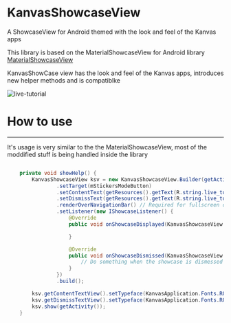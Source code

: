 # KanvasShowcaseView
A ShowcaseView for Android themed with the look and feel of the Kanvas apps

This library is based on the MaterialShowcaseView for Android library [MaterialShowcaseView][1]

KanvasShowCase view has the look and feel of the Kanvas apps, introduces new helper methods and is compatiblke 

![live-tutorial](https://cloud.githubusercontent.com/assets/4109119/12628172/a2286b16-c520-11e5-8e26-f21197056e9f.png)

# How to use
--------
It's usage is very similar to the the MaterialShowcaseView, most of the moddified stuff is being handled inside the library

```java

	private void showHelp() {
        KanvasShowcaseView ksv = new KanvasShowcaseView.Builder(getActivity())
                .setTarget(mStickersModeButton)
                .setContentText(getResources().getText(R.string.live_tutorial_message))
                .setDismissText(getResources().getText(R.string.live_tutorial_dismiss))
                .renderOverNavigationBar() // Required for fullscreen on API >= 21
                .setListener(new IShowcaseListener() {
                    @Override
                    public void onShowcaseDisplayed(KanvasShowcaseView kanvasShowcaseView) {

                    }

                    @Override
                    public void onShowcaseDismissed(KanvasShowcaseView kanvasShowcaseView) {
                        // Do something when the showcase is dismessed
                    }
                })
                .build();

        ksv.getContentTextView().setTypeface(KanvasApplication.Fonts.ROBOTO_REGULAR);
        ksv.getDismissTextView().setTypeface(KanvasApplication.Fonts.ROBOTO_MEDIUM);
        ksv.show(getActivity());
    }
                
```





[1]: https://github.com/deano2390/MaterialShowcaseView
